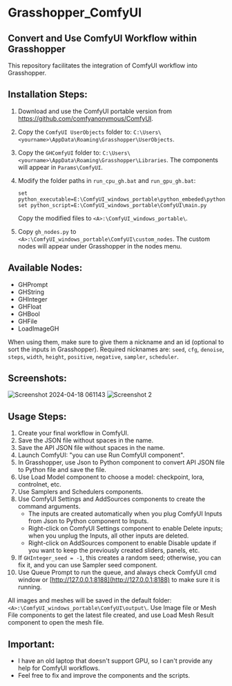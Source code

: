 # Grasshopper_ComfyUI
## Convert and Use ComfyUI Workflow within Grasshopper

This repository facilitates the integration of ComfyUI workflow into Grasshopper.

## Installation Steps:

1. Download and use the ComfyUI portable version from https://github.com/comfyanonymous/ComfyUI.

2. Copy the `ComfyUI UserObjects` folder to: `C:\Users\<yourname>\AppData\Roaming\Grasshopper\UserObjects`.

3. Copy the `GHComfyUI` folder to: `C:\Users\<yourname>\AppData\Roaming\Grasshopper\Libraries`. The components will appear in `Params\ComfyUI`.

4. Modify the folder paths in `run_cpu_gh.bat` and `run_gpu_gh.bat`:
    ```batch
    set python_executable=E:\ComfyUI_windows_portable\python_embeded\python.exe
    set python_script=E:\ComfyUI_windows_portable\ComfyUI\main.py
    ```
   Copy the modified files to `<A>:\ComfyUI_windows_portable\`.

5. Copy `gh_nodes.py` to `<A>:\ComfyUI_windows_portable\ComfyUI\custom_nodes`. The custom nodes will appear under Grasshopper in the nodes menu.

## Available Nodes:
- GHPrompt
- GHString
- GHInteger
- GHFloat
- GHBool
- GHFile
- LoadImageGH

When using them, make sure to give them a nickname and an id (optional to sort the inputs in Grasshopper). Required nicknames are: `seed`, `cfg`, `denoise`, `steps`, `width`, `height`, `positive`, `negative`, `sampler`, `scheduler`.

## Screenshots:
![Screenshot 2024-04-18 061143](https://github.com/seghier/Grasshopper_ComfyUI/assets/6026588/76a2204e-3891-4204-87d4-6ddaf52703fd)
![Screenshot 2](https://github.com/seghier/Grasshopper_ComfyUI/assets/6026588/65ce6fad-682c-4f4f-8666-fcb9d1bfdc65)

## Usage Steps:
1. Create your final workflow in ComfyUI.
2. Save the JSON file without spaces in the name.
3. Save the API JSON file without spaces in the name.
4. Launch ComfyUI: "you can use Run ComfyUI component".
5. In Grasshopper, use Json to Python component to convert API JSON file to Python file and save the file.
6. Use Load Model component to choose a model: checkpoint, lora, controlnet, etc.
7. Use Samplers and Schedulers components.
8. Use ComfyUI Settings and AddSources components to create the command arguments.
   - The inputs are created automatically when you plug ComfyUI Inputs from Json to Python component to Inputs.
   - Right-click on ComfyUI Settings component to enable Delete inputs; when you unplug the Inputs, all other inputs are deleted.
   - Right-click on AddSources component to enable Disable update if you want to keep the previously created sliders, panels, etc.
9. If `GHInteger_seed = -1`, this creates a random seed; otherwise, you can fix it, and you can use Sampler seed component.
10. Use Queue Prompt to run the queue, and always check ComfyUI cmd window or [http://127.0.0.1:8188](http://127.0.0.1:8188) to make sure it is running.

All images and meshes will be saved in the default folder: `<A>:\ComfyUI_windows_portable\ComfyUI\output\`. Use Image file or Mesh File components to get the latest file created, and use Load Mesh Result component to open the mesh file.

## Important:
- I have an old laptop that doesn't support GPU, so I can't provide any help for ComfyUI workflows.
- Feel free to fix and improve the components and the scripts.
